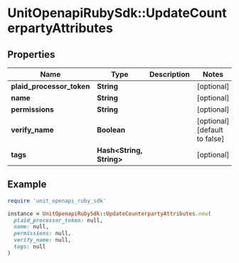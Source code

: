 # UnitOpenapiRubySdk::UpdateCounterpartyAttributes

## Properties

| Name | Type | Description | Notes |
| ---- | ---- | ----------- | ----- |
| **plaid_processor_token** | **String** |  | [optional] |
| **name** | **String** |  | [optional] |
| **permissions** | **String** |  | [optional] |
| **verify_name** | **Boolean** |  | [optional][default to false] |
| **tags** | **Hash&lt;String, String&gt;** |  | [optional] |

## Example

```ruby
require 'unit_openapi_ruby_sdk'

instance = UnitOpenapiRubySdk::UpdateCounterpartyAttributes.new(
  plaid_processor_token: null,
  name: null,
  permissions: null,
  verify_name: null,
  tags: null
)
```

